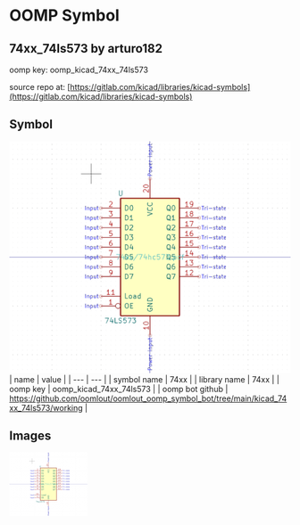 # OOMP Symbol  
## 74xx_74ls573  by arturo182  
  
oomp key: oomp_kicad_74xx_74ls573  
  
source repo at: [https://gitlab.com/kicad/libraries/kicad-symbols](https://gitlab.com/kicad/libraries/kicad-symbols)  
## Symbol  
  
[![working.png](working_600.png)](working.png)  
| name | value | 
| --- | --- | 
| symbol name | 74xx | 
| library name | 74xx | 
| oomp key | oomp_kicad_74xx_74ls573 | 
| oomp bot github | https://github.com/oomlout/oomlout_oomp_symbol_bot/tree/main/kicad_74xx_74ls573/working | 
## Images  
  
[![working.png](working_140.png)](working.png)  
